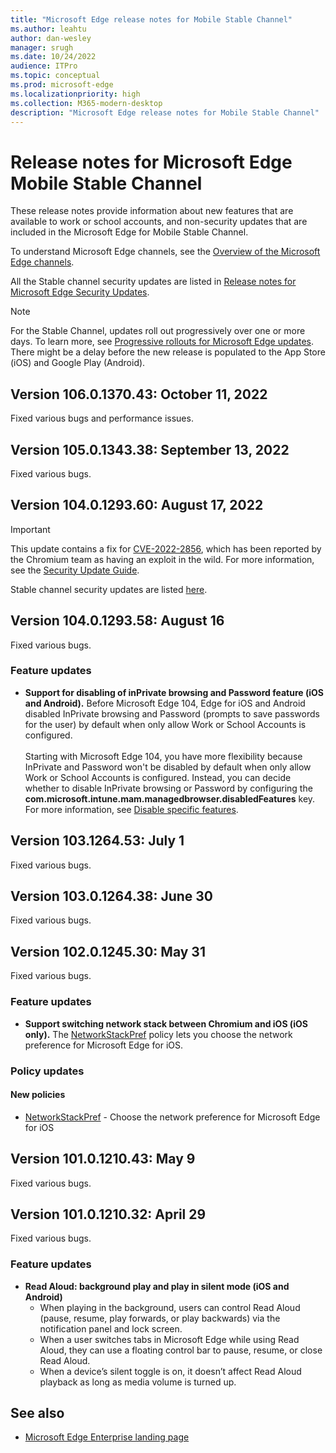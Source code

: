 ```yaml
---
title: "Microsoft Edge release notes for Mobile Stable Channel"
ms.author: leahtu
author: dan-wesley
manager: srugh
ms.date: 10/24/2022
audience: ITPro
ms.topic: conceptual
ms.prod: microsoft-edge
ms.localizationpriority: high
ms.collection: M365-modern-desktop
description: "Microsoft Edge release notes for Mobile Stable Channel"
---
```


# Release notes for Microsoft Edge Mobile Stable Channel

These release notes provide information about new features that are available to work or school accounts, and non-security updates that are included in the Microsoft Edge for Mobile Stable Channel.

To understand Microsoft Edge channels, see the [Overview of the Microsoft Edge channels](./microsoft-edge-channels.md).

All the Stable channel security updates are listed in [Release notes for Microsoft Edge Security Updates](./microsoft-edge-relnotes-security.md).

> [!NOTE]
> For the Stable Channel, updates roll out progressively over one or more days. To learn more, see [Progressive rollouts for Microsoft Edge updates](./microsoft-edge-update-progressive-rollout.md). There might be a delay before the new release is populated to the App Store (iOS) and Google Play (Android).

## Version 106.0.1370.43: October 11, 2022

Fixed various bugs and performance issues.

## Version 105.0.1343.38: September 13, 2022

Fixed various bugs.

## Version 104.0.1293.60: August 17, 2022

> [!IMPORTANT]
> This update contains a fix for [CVE-2022-2856](https://msrc.microsoft.com/update-guide/vulnerability/CVE-2022-2856), which has been reported by the Chromium team as having an exploit in the wild. For more information, see the [Security Update Guide](https://msrc.microsoft.com/update-guide).

Stable channel security updates are listed [here](/deployedge/microsoft-edge-relnotes-security#august-17-2022).

## Version 104.0.1293.58: August 16

Fixed various bugs.

### Feature updates

- **Support for disabling of inPrivate browsing and Password feature (iOS and Android).**  Before Microsoft Edge 104, Edge for iOS and Android disabled InPrivate browsing and Password (prompts to save passwords for the user) by default when only allow Work or School Accounts is configured.<br><br>
Starting with Microsoft Edge 104, you have more flexibility because InPrivate and Password won't be disabled by default when only allow Work or School Accounts is configured. Instead, you can decide whether to disable InPrivate browsing or Password by configuring the **com.microsoft.intune.mam.managedbrowser.disabledFeatures** key. For more information, see [Disable specific features](/mem/intune/apps/manage-microsoft-edge#disable-specific-features).

## Version 103.1264.53: July 1

Fixed various bugs.

## Version 103.0.1264.38: June 30

Fixed various bugs.

## Version 102.0.1245.30: May 31

Fixed various bugs.

### Feature updates

- **Support switching network stack between Chromium and iOS (iOS only).** The [NetworkStackPref](/mem/intune/apps/manage-microsoft-edge#switch-network-stack-between-chromium-and-ios) policy lets you choose the network preference for Microsoft Edge for iOS.

### Policy updates

#### New policies

- [NetworkStackPref](/mem/intune/apps/manage-microsoft-edge#switch-network-stack-between-chromium-and-ios) - Choose the network preference for Microsoft Edge for iOS

## Version 101.0.1210.43: May 9

Fixed various bugs.

## Version 101.0.1210.32: April 29

Fixed various bugs.

### Feature updates

- **Read Aloud: background play and play in silent mode (iOS and Android)**
  - When playing in the background, users can control Read Aloud (pause, resume, play forwards, or play backwards) via the notification panel and lock screen.
  - When a user switches tabs in Microsoft Edge while using Read Aloud, they can use a floating control bar to pause, resume, or close Read Aloud.
  - When a device’s silent toggle is on, it doesn’t affect Read Aloud playback as long as media volume is turned up.
  

## See also

- [Microsoft Edge Enterprise landing page](https://aka.ms/EdgeEnterprise)
